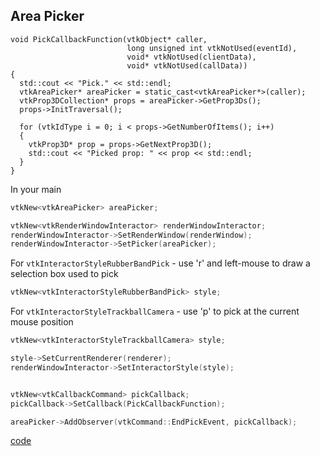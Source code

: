 ## Area Picker

```
void PickCallbackFunction(vtkObject* caller,
                          long unsigned int vtkNotUsed(eventId),
                          void* vtkNotUsed(clientData),
                          void* vtkNotUsed(callData))
{
  std::cout << "Pick." << std::endl;
  vtkAreaPicker* areaPicker = static_cast<vtkAreaPicker*>(caller);
  vtkProp3DCollection* props = areaPicker->GetProp3Ds();
  props->InitTraversal();

  for (vtkIdType i = 0; i < props->GetNumberOfItems(); i++)
  {
    vtkProp3D* prop = props->GetNextProp3D();
    std::cout << "Picked prop: " << prop << std::endl;
  }
}
```
In your main

```cpp
vtkNew<vtkAreaPicker> areaPicker;

vtkNew<vtkRenderWindowInteractor> renderWindowInteractor;
renderWindowInteractor->SetRenderWindow(renderWindow);
renderWindowInteractor->SetPicker(areaPicker);
```
For `vtkInteractorStyleRubberBandPick` - use 'r' and left-mouse to draw a  selection box used to pick

```cpp
vtkNew<vtkInteractorStyleRubberBandPick> style;
```

For `vtkInteractorStyleTrackballCamera` - use 'p' to pick at the current mouse position 

```cpp
vtkNew<vtkInteractorStyleTrackballCamera> style;

style->SetCurrentRenderer(renderer);
renderWindowInteractor->SetInteractorStyle(style);


vtkNew<vtkCallbackCommand> pickCallback;
pickCallback->SetCallback(PickCallbackFunction);

areaPicker->AddObserver(vtkCommand::EndPickEvent, pickCallback);
```

[code](../vtk/AreaPicking.cxx)


